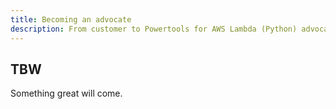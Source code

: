 ```yaml
---
title: Becoming an advocate
description: From customer to Powertools for AWS Lambda (Python) advocate
---
```


## TBW

Something great will come.

